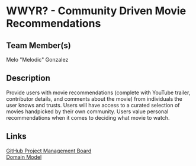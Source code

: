 # WWYR? - Community Driven Movie Recommendations

## Team Member(s)

Melo "Melodic" Gonzalez

## Description

Provide users with movie recommendations (complete with YouTube trailer, contributor details, and comments about the movie) from individuals the user knows and trusts. Users will have access to a curated selection of movies handpicked by their own community. Users value personal recommendations when it comes to deciding what movie to watch.

## Links

[GitHub Project Management Board](https://github.com/orgs/WWYR-Community-Movie-Recommendations/projects/1)  
[Domain Model](WWYR/img/DomainModel.jpeg)
